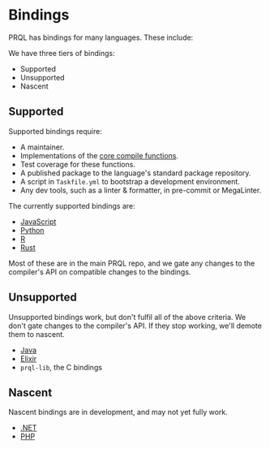 # Bindings

PRQL has bindings for many languages. These include:

We have three tiers of bindings:

- Supported
- Unsupported
- Nascent

## Supported

Supported bindings require:

- A maintainer.
- Implementations of the
  [core compile functions](https://docs.rs/prqlc/latest/prql_compiler/#functions).
- Test coverage for these functions.
- A published package to the language's standard package repository.
- A script in `Taskfile.yml` to bootstrap a development environment.
- Any dev tools, such as a linter & formatter, in pre-commit or MegaLinter.

The currently supported bindings are:

- [JavaScript](./javascript.md)
- [Python](./python.md)
- [R](./r.md)
- [Rust](./rust.md)

Most of these are in the main PRQL repo, and we gate any changes to the
compiler's API on compatible changes to the bindings.

## Unsupported

Unsupported bindings work, but don't fulfil all of the above criteria. We don't
gate changes to the compiler's API. If they stop working, we'll demote them to
nascent.

- [Java](./java.md)
- [Elixir](./elixir.md)
- `prql-lib`, the C bindings

## Nascent

Nascent bindings are in development, and may not yet fully work.

- [.NET](./dotnet.md)
- [PHP](./php.md)
